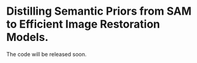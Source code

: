 # Distilling Semantic Priors from SAM to Efficient Image Restoration Models.
The code will be released soon.
